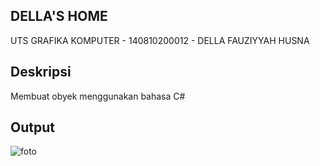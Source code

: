 ##  DELLA'S HOME

UTS GRAFIKA KOMPUTER - 140810200012 - DELLA FAUZIYYAH HUSNA

## Deskripsi
Membuat obyek menggunakan bahasa C# 

## Output
![foto](https://user-images.githubusercontent.com/79688712/211600184-4ac67e2b-f742-4f26-a698-20a4b50e6d25.png)
